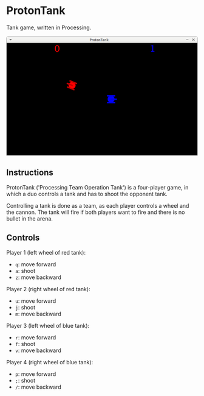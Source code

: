 # ProtonTank

Tank game, written in Processing.

![ProtonTank v1.0](Screenshots/ProtonTank_1_0.png)

## Instructions

ProtonTank ('Processing Team Operation Tank') is a four-player game,
in which a duo controls a tank and has to shoot the opponent tank.

Controlling a tank is done as a team, as each player controls a wheel and the cannon.
The tank will fire if both players want to fire and there is no bullet in the arena.

## Controls

Player 1 (left wheel of red tank):

 * `q`: move forward
 * `a`: shoot
 * `z`: move backward

Player 2 (right wheel of red tank):

 * `u`: move forward
 * `j`: shoot
 * `m`: move backward


Player 3 (left wheel of blue tank):

 * `r`: move forward
 * `f`: shoot
 * `v`: move backward

Player 4 (right wheel of blue tank):

 * `p`: move forward
 * `;`: shoot
 * `/`: move backward
